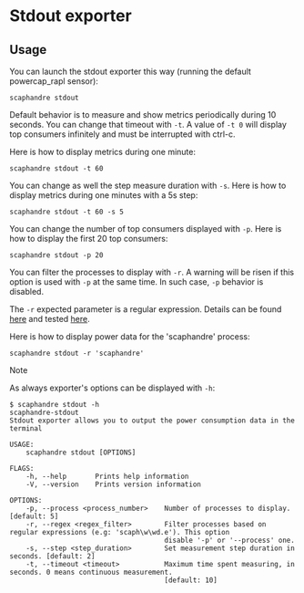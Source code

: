 # Stdout exporter

## Usage

You can launch the stdout exporter this way (running the default powercap_rapl sensor):

	scaphandre stdout

Default behavior is to measure and show metrics periodically during 10 seconds. You can change that timeout with `-t`.
A value of `-t 0` will display top consumers infinitely and must be interrupted with ctrl-c.

Here is how to display metrics during one minute:

    scaphandre stdout -t 60

You can change as well the step measure duration with `-s`. Here is how to display metrics during one minutes with a 5s step:

    scaphandre stdout -t 60 -s 5

You can change the number of top consumers displayed with `-p`. Here is how to display the first 20 top consumers:

    scaphandre stdout -p 20

You can filter the processes to display with `-r`. A warning will be risen if this option is used with `-p` at the same time.
In such case, `-p` behavior is disabled.

The `-r` expected parameter is a regular expression. Details can be found [here](https://docs.rs/regex/1.4.5/regex/#syntax) and tested [here](https://rustexp.lpil.uk/).

Here is how to display power data for the 'scaphandre' process:

    scaphandre stdout -r 'scaphandre'

Note

As always exporter's options can be displayed with `-h`:

	$ scaphandre stdout -h
    scaphandre-stdout
    Stdout exporter allows you to output the power consumption data in the terminal

    USAGE:
        scaphandre stdout [OPTIONS]

    FLAGS:
        -h, --help       Prints help information
        -V, --version    Prints version information

    OPTIONS:
        -p, --process <process_number>    Number of processes to display. [default: 5]
        -r, --regex <regex_filter>        Filter processes based on regular expressions (e.g: 'scaph\w\wd.e'). This option
                                          disable '-p' or '--process' one.
        -s, --step <step_duration>        Set measurement step duration in seconds. [default: 2]
        -t, --timeout <timeout>           Maximum time spent measuring, in seconds. 0 means continuous measurement.
                                          [default: 10]

